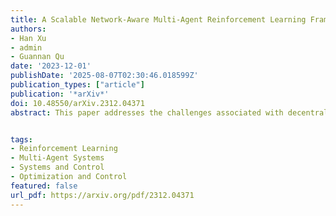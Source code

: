 ```yaml
---
title: A Scalable Network-Aware Multi-Agent Reinforcement Learning Framework for Decentralized Inverter-based Voltage Control
authors:
- Han Xu
- admin
- Guannan Qu
date: '2023-12-01'
publishDate: '2025-08-07T02:30:46.018599Z'
publication_types: ["article"]
publication: '*arXiv*'
doi: 10.48550/arXiv.2312.04371
abstract: This paper addresses the challenges associated with decentralized voltage control in power grids due to an increase in distributed generations (DGs). Traditional model-based voltage control methods struggle with the rapid energy fluctuations and uncertainties of these DGs. While multi-agent reinforcement learning (MARL) has shown potential for decentralized secondary control, scalability issues arise when dealing with a large number of DGs. This problem lies in the dominant centralized training and decentralized execution (CTDE) framework, where the critics take global observations and actions. To overcome these challenges, we propose a scalable network-aware (SNA) framework that leverages network structure to truncate the input to the critic's Q-function, thereby improving scalability and reducing communication costs during training. Further, the SNA framework is theoretically grounded with provable approximation guarantee, and it can seamlessly integrate with multiple multi-agent actor-critic algorithms. The proposed SNA framework is successfully demonstrated in a system with 114 DGs, providing a promising solution for decentralized voltage control in increasingly complex power grid systems.


tags:
- Reinforcement Learning
- Multi-Agent Systems
- Systems and Control
- Optimization and Control
featured: false
url_pdf: https://arxiv.org/pdf/2312.04371
---
```


